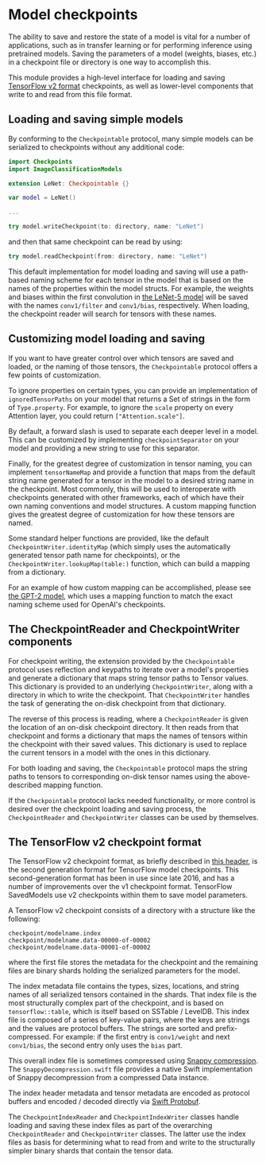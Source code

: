 # Model checkpoints

The ability to save and restore the state of a model is vital for a number of applications, such
as in transfer learning or for performing inference using pretrained models. Saving the
parameters of a model (weights, biases, etc.) in a checkpoint file or directory is one way to 
accomplish this.

This module provides a high-level interface for loading and saving
[TensorFlow v2 format](https://github.com/tensorflow/tensorflow/blob/master/tensorflow/core/util/tensor_bundle/tensor_bundle.h)
checkpoints, as well as lower-level components that write to and read from this file format. 


## Loading and saving simple models

By conforming to the `Checkpointable` protocol, many simple models can be serialized to
checkpoints without any additional code:

```swift
import Checkpoints
import ImageClassificationModels

extension LeNet: Checkpointable {}

var model = LeNet()

...

try model.writeCheckpoint(to: directory, name: "LeNet")
```
and then that same checkpoint can be read by using:

```swift
try model.readCheckpoint(from: directory, name: "LeNet")
```
This default implementation for model loading and saving will use a path-based naming
scheme for each tensor in the model that is based on the names of the properties within the
model structs. For example, the weights and biases within the first convolution in 
[the LeNet-5 model](https://github.com/tensorflow/swift-models/blob/main/Models/ImageClassification/LeNet-5.swift#L26)
will be saved with the names `conv1/filter` and `conv1/bias`, respectively. When loading, 
the checkpoint reader will search for tensors with these names.

## Customizing model loading and saving

If you want to have greater control over which tensors are saved and loaded, or the naming
of those tensors, the `Checkpointable` protocol offers a few points of customization.

To ignore properties on certain types, you can provide an implementation of
`ignoredTensorPaths` on your model that returns a Set of strings in the form of
`Type.property`. For example, to ignore the `scale` property on every Attention layer, you
could return  `["Attention.scale"]`.

By default, a forward slash is used to separate each deeper level in a model. This can be
customized by implementing `checkpointSeparator` on your model and providing a new
string to use for this separator. 

Finally, for the greatest degree of customization in tensor naming, you can implement 
`tensorNameMap` and provide a function that maps from the default string name generated
for a tensor in the model to a desired string name in the checkpoint. Most commonly, this
will be used to interoperate with checkpoints generated with other frameworks, each of which
have their own naming conventions and model structures. A custom mapping function gives
the greatest degree of customization for how these tensors are named.

Some standard helper functions are provided, like the default
`CheckpointWriter.identityMap` (which simply uses the automatically generated tensor
path name for checkpoints), or the `CheckpointWriter.lookupMap(table:)` function,
which can build a mapping from a dictionary.

For an example of how custom mapping can be accomplished, please see
[the GPT-2 model](https://github.com/tensorflow/swift-models/blob/main/Models/Text/GPT2/CheckpointWriter.swift), 
which uses a mapping function to match the exact naming scheme used for OpenAI's
checkpoints.

## The CheckpointReader and CheckpointWriter components

For checkpoint writing, the extension provided by the `Checkpointable` protocol
uses reflection and keypaths to iterate over a model's properties and generate a dictionary
that maps string tensor paths to Tensor values. This dictionary is provided to an underlying
`CheckpointWriter`, along with a directory in which to write the checkpoint. That
`CheckpointWriter` handles the task of generating the on-disk checkpoint from that
dictionary.

The reverse of this process is reading, where a `CheckpointReader` is given the location of 
an on-disk checkpoint directory. It then reads from that checkpoint and forms a dictionary that
maps the names of tensors within the checkpoint with their saved values. This dictionary is
used to replace the current tensors in a model with the ones in this dictionary.

For both loading and saving, the `Checkpointable` protocol maps the string paths to tensors
to corresponding on-disk tensor names using the above-described mapping function.

If the `Checkpointable` protocol lacks needed functionality, or more control is desired over
the checkpoint loading and saving process, the `CheckpointReader` and
`CheckpointWriter` classes can be used by themselves.

## The TensorFlow v2 checkpoint format

The TensorFlow v2 checkpoint format, as briefly described in
[this header](https://github.com/tensorflow/tensorflow/blob/master/tensorflow/core/util/tensor_bundle/tensor_bundle.h),
is the second generation format for TensorFlow model checkpoints. This second-generation
format has been in use since late 2016, and has a number of improvements over the v1
checkpoint format. TensorFlow SavedModels use v2 checkpoints within them to save model
parameters.

A TensorFlow v2 checkpoint consists of a directory with a structure like the following:

```
checkpoint/modelname.index
checkpoint/modelname.data-00000-of-00002
checkpoint/modelname.data-00001-of-00002
```

where the first file stores the metadata for the checkpoint and the remaining files are binary
shards holding the serialized parameters for the model.

The index metadata file contains the types, sizes, locations, and string names of all serialized
tensors contained in the shards. That index file is the most structurally complex part of the
checkpoint, and is based on `tensorflow::table`, which is itself based on SSTable / LevelDB. 
This index file is composed of a series of key-value pairs, where the keys are strings and the
values are protocol buffers. The strings are sorted and prefix-compressed. For example: if 
the first entry is `conv1/weight` and next `conv1/bias`, the second entry only uses the
`bias` part.

This overall index file is sometimes compressed using
[Snappy compression](https://github.com/google/snappy). The
`SnappyDecompression.swift` file provides a native Swift implementation of Snappy
decompression from a compressed Data instance. 

The index header metadata and tensor metadata are encoded as protocol buffers and
encoded / decoded directly via [Swift Protobuf](https://github.com/apple/swift-protobuf). 

The `CheckpointIndexReader` and `CheckpointIndexWriter` classes handle loading
and saving these index files as part of the overarching `CheckpointReader` and
`CheckpointWriter` classes. The latter use the index files as basis for determining what to
read from and write to the structurally simpler binary shards that contain the tensor data.
